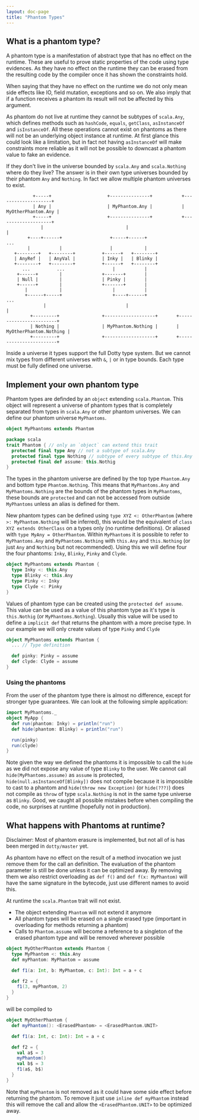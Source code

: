 ```yaml
---
layout: doc-page
title: "Phantom Types"
---
```



What is a phantom type?
-----------------------

A phantom type is a manifestation of abstract type that has no effect on the runtime. 
These are useful to prove static properties of the code using type evidences. 
As they have no effect on the runtime they can be erased from the resulting code by 
the compiler once it has shown the constraints hold.

When saying that they have no effect on the runtime we do not only mean side effects 
like IO, field mutation, exceptions and so on. We also imply that if a function receives 
a phantom its result will not be affected by this argument.

As phantom do not live at runtime they cannot be subtypes of `scala.Any`, which defines 
methods such as `hashCode`, `equals`, `getClass`, `asInstanceOf` and `isInstanceOf`. 
All these operations cannot exist on phantoms as there will not be an underlying object 
instance at runtime. At first glance this could look like a limitation, but in fact not 
having `asInstanceOf` will make constraints more reliable as it will not be possible to 
downcast a phantom value to fake an evidence.

If they don't live in the universe bounded by `scala.Any` and `scala.Nothing` where do 
they live? The answer is in their own type universes bounded by their phantom `Any` and `Nothing`. 
In fact we allow multiple phantom universes to exist.

```none
          +-----+                     +---------------+           +--------------------+
          | Any |                     | MyPhantom.Any |           | MyOtherPhantom.Any |
          +-----+                     +---------------+           +--------------------+
             |                               |                              |
        +----+------+                  +-----+------+                      ...
        |           |                  |            |
   +--------+   +--------+          +------+   +--------+
   | AnyRef |   | AnyVal |          | Inky |   | Blinky |
   +--------+   +--------+          +------+   +--------+
      ...          ...                  |           |
    +------+        |               +-------+       |
    | Null |        |               | Pinky |       |
    +------+        |               +-------+       |
       |            |                   |           |
       +------+-----+                   +----+------+                      ...
              |                              |                              |
         +---------+                +-------------------+       +------------------------+
         | Nothing |                | MyPhantom.Nothing |       | MyOtherPhantom.Nothing |
         +---------+                +-------------------+       +------------------------+
```

Inside a universe it types support the full Dotty type system. But we cannot mix types from 
different universes with `&`, `|` or in type bounds. Each type must be fully defined one universe.


Implement your own phantom type
-------------------------------
Phantom types are definded by an `object` extending `scala.Phantom`. This object will represent 
a universe of phantom types that is completely separated from types in `scala.Any` or other 
phantom universes. We can define our phantom universe `MyPhantoms`.

```scala
object MyPhantoms extends Phantom
```

```scala
package scala
trait Phantom { // only an `object` can extend this trait
  protected final type Any // not a subtype of scala.Any
  protected final type Nothing // subtype of every subtype of this.Any
  protected final def assume: this.Nothig
}
```

The types in the phantom universe are defined by the top type `Phantom.Any` and bottom type 
`Phantom.Nothing`. This means that `MyPhantoms.Any` and `MyPhantoms.Nothing` are the bounds 
of the phantom types in `MyPhantoms`, these bounds are `protected` and can not be accessed 
from outside `MyPhantoms` unless an alias is defined for them.

New phantom types can be defined using `type XYZ <: OtherPhantom` (where `>: MyPhantom.Nothing` 
will be inferred), this would be the equivalent of `class XYZ extends OtherClass` on a types 
only (no runtime definitions). Or aliased with `type MyAny = OtherPhantom`. Within `MyPhantoms` 
it is possible to refer to `MyPhantoms.Any` and `MyPhantoms.Nothing` with `this.Any` and 
`this.Nothing` (or just `Any` and `Nothing` but not recommended). Using this we will define 
four the four phantoms: `Inky`, `Blinky`, `Pinky` and `Clyde`.

```scala
object MyPhantoms extends Phantom {
  type Inky <: this.Any
  type Blinky <: this.Any
  type Pinky <: Inky
  type Clyde <: Pinky
}
```

Values of phantom type can be created using the `protected def assume`. This value can be 
used as a value of this phantom type as it's type is `this.Nothig` (or `MyPhantoms.Nothing`). 
Usually this value will be used to define a `implicit def` that returns the phantom with a more 
precise type. In our example we will only create values of type `Pinky` and `Clyde`

```scala
object MyPhantoms extends Phantom {
  ... // Type definition

  def pinky: Pinky = assume
  def clyde: Clyde = assume
}
```

### Using the phantoms

From the user of the phantom type there is almost no difference, except for stronger type guarantees. 
We can look at the following simple application:

```scala
import MyPhantoms._
object MyApp {
  def run(phantom: Inky) = println("run")
  def hide(phantom: Blinky) = println("run")

  run(pinky)
  run(clyde)
}
```

Note given the way we defined the phantoms it is impossible to call the `hide` as we did not 
expose any value of type `Blinky` to the user. We cannot call `hide(MyPhantoms.assume)` as 
`assume` is protected, `hide(null.asInstanceOf[Blinky])` does not compile because it is impossible 
to cast to a phantom and `hide(throw new Exception)` (or `hide(???)`) does not compile as `throw` of
type `scala.Nothing` is not in the same type universe as `Blinky`. Good, we caught all possible 
mistakes before when compiling the code, no surprises at runtime (hopefully not in production).


What happens with Phantoms at runtime?
--------------------------------------

Disclaimer: Most of phantom erasure is implemented, but not all of is has been merged in `dotty/master` yet.

As phantom have no effect on the result of a method invocation we just remove them for the call an definition. 
The evaluation of the phantom parameter is still be done unless it can be optimized away. 
By removing them we also restrict overloading as `def f()` and `def f(x: MyPhantom)` will 
have the same signature in the bytecode, just use different names to avoid this.

At runtime the `scala.Phantom` trait will not exist.
* The object extending `Phantom` will not extend it anymore
* All phantom types will be erased on a single erased type (important in overloading for methods returning a phantom)
* Calls to `Phantom.assume` will become a reference to a singleton of the erased phantom type and will be removed wherever possible

```scala
object MyOtherPhantom extends Phantom {
  type MyPhantom <: this.Any
  def myPhantom: MyPhantom = assume

  def f1(a: Int, b: MyPhantom, c: Int): Int = a + c

  def f2 = {
    f1(3, myPhantom, 2)
  }
}
```

will be compiled to

```scala
object MyOtherPhantom {
  def myPhantom(): <ErasedPhantom> = <ErasedPhantom.UNIT>

  def f1(a: Int, c: Int): Int = a + c

  def f2 = {
    val a$ = 3
    myPhantom()
    val b$ = 3
    f1(a$, b$)
  }
}
```

Note that `myPhantom` is not removed as it could have some side effect before returning the phantom. 
To remove it just use `inline def myPhantom` instead this will remove the call and allow the 
`<ErasedPhantom.UNIT>` to be optimized away.
